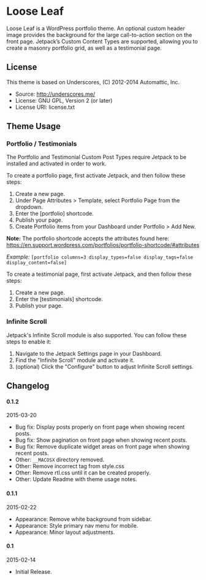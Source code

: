 Loose Leaf
==========

Loose Leaf is a WordPress portfolio theme. An optional custom header image provides the background for the large call-to-action section on the front page. Jetpack’s Custom Content Types are supported, allowing you to create a masonry portfolio grid, as well as a testimonial page.

## License
This theme is based on Underscores, (C) 2012-2014 Automattic, Inc.

 - Source: http://underscores.me/
 - License: GNU GPL, Version 2 (or later)
 - License URI: license.txt

## Theme Usage

### Portfolio / Testimonials
The Portfolio and Testimonial Custom Post Types require Jetpack to be installed and activated in order to work.

To create a portfolio page, first activate Jetpack, and then follow these steps:

1. Create a new page.
2. Under Page Attributes > Template, select Portfolio Page from the dropdown.
3. Enter the [portfolio] shortcode.
4. Publish your page.
5. Create Portfolio items from your Dashboard under Portfolio > Add New.

**Note:** The portfolio shortcode accepts the attributes found here:
https://en.support.wordpress.com/portfolios/portfolio-shortcode/#attributes

*Example:*
`[portfolio columns=3 display_types=false display_tags=false display_content=false]`

To create a testimonial page, first activate Jetpack, and then follow these steps:

1. Create a new page.
2. Enter the [testimonials] shortcode.
3. Publish your page.

### Infinite Scroll

Jetpack's Infinite Scroll module is also supported. You can follow these steps to enable it:

1. Navigate to the Jetpack Settings page in your Dashboard.
2. Find the "Infinite Scroll" module and activate it.
3. (optional) Click the "Configure" button to adjust Infinite Scroll settings.

## Changelog

#### 0.1.2
2015-03-20

 - Bug fix: Display posts properly on front page when showing recent posts.
 - Bug fix: Show pagination on front page when showing recent posts.
 - Bug fix: Remove duplicate widget areas on front page when showing recent posts.
 - Other: `__MACOSX` directory removed.
 - Other: Remove incorrect tag from style.css
 - Other: Remove rtl.css  until it can be created properly.
 - Other: Update Readme with theme usage notes.

#### 0.1.1
2015-02-22

 - Appearance: Remove white background from sidebar.
 - Appearance: Style primary nav menu for mobile.
 - Appearance: Minor layout adjustments.

#### 0.1
2015-02-14

 - Initial Release.
